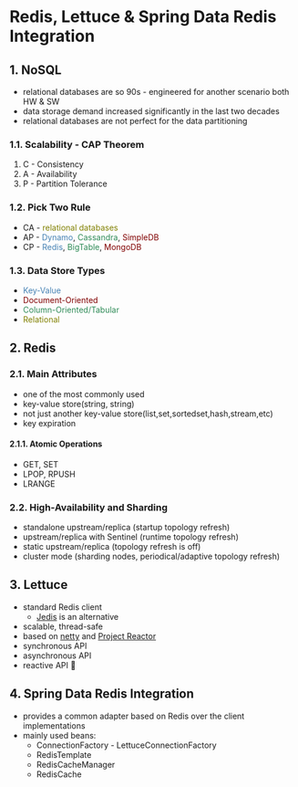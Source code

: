 <style>
  .page-header {
    background-image: none;
  }
</style>

# Redis, Lettuce & Spring Data Redis Integration

## 1. NoSQL
- relational databases are so 90s - engineered for another scenario both HW & SW
- data storage demand increased significantly in the last two decades
- relational databases are not perfect for the data partitioning


### 1.1. Scalability - CAP Theorem
1. C - Consistency
2. A - Availability
3. P - Partition Tolerance

### 1.2. Pick Two Rule
- CA - <span style="color:olive">relational databases</span>
- AP - <span style="color:steelblue">Dynamo</span>, <span style="color:seagreen">Cassandra</span>, <span style="color:maroon">SimpleDB</span>
- CP - <span style="color:steelblue">Redis</span>, <span style="color:seagreen">BigTable</span>, <span style="color:maroon">MongoDB</span>

### 1.3. Data Store Types
- <span style="color:steelblue">Key-Value</span>
- <span style="color:maroon">Document-Oriented</span>
- <span style="color:seagreen">Column-Oriented/Tabular</span>
- <span style="color:olive">Relational</span>


## 2. Redis
### 2.1. Main Attributes
- one of the most commonly used
- key-value store(string, string)
- not just another key-value store(list,set,sortedset,hash,stream,etc)
- key expiration

#### 2.1.1. Atomic Operations
  - GET, SET
  - LPOP, RPUSH
  - LRANGE

### 2.2. High-Availability and Sharding
  - standalone upstream/replica (startup topology refresh)
  - upstream/replica with Sentinel (runtime topology refresh)
  - static upstream/replica (topology refresh is off)
  - cluster mode (sharding nodes, periodical/adaptive topology refresh)

## 3. Lettuce
- standard Redis client
  - [Jedis](https://github.com/redis/jedis) is an alternative
- scalable, thread-safe
- based on [netty](http://netty.io/) and [Project Reactor](https://projectreactor.io/)
- synchronous API
- asynchronous API
- reactive API :hand_over_mouth:

## 4. Spring Data Redis Integration
- provides a common adapter based on Redis over the client implementations
- mainly used beans:
  - ConnectionFactory - LettuceConnectionFactory
  - RedisTemplate
  - RedisCacheManager
  - RedisCache
